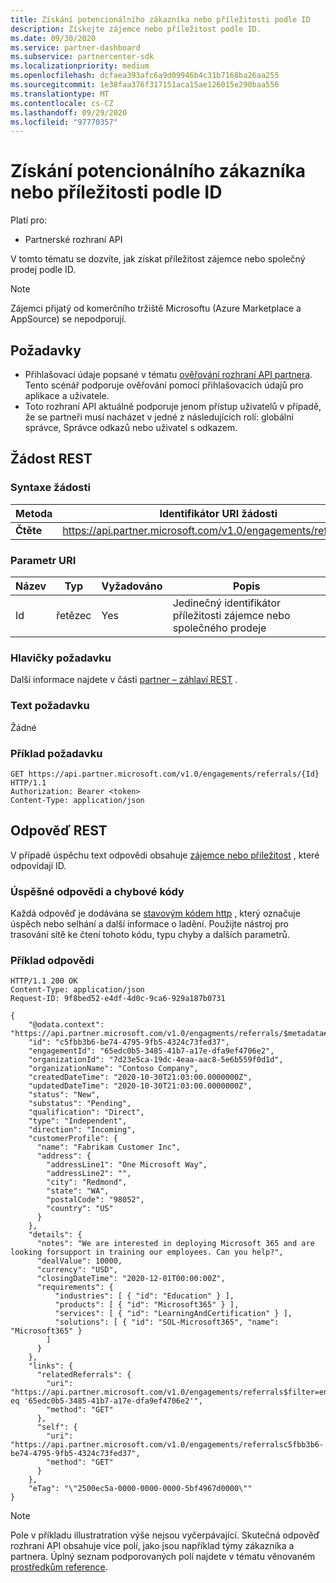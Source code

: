 ```yaml
---
title: Získání potencionálního zákazníka nebo příležitosti podle ID
description: Získejte zájemce nebo příležitost podle ID.
ms.date: 09/30/2020
ms.service: partner-dashboard
ms.subservice: partnercenter-sdk
ms.localizationpriority: medium
ms.openlocfilehash: dcfaea393afc6a9d09946b4c31b7168ba26aa255
ms.sourcegitcommit: 1e38faa376f317151aca15ae126015e290baa556
ms.translationtype: MT
ms.contentlocale: cs-CZ
ms.lasthandoff: 09/29/2020
ms.locfileid: "97770357"
---
```

# <a name="get-a-lead-or-opportunity-by-id"></a>Získání potencionálního zákazníka nebo příležitosti podle ID

Platí pro:

- Partnerské rozhraní API

V tomto tématu se dozvíte, jak získat příležitost zájemce nebo společný prodej podle ID.

> [!Note]
> Zájemci přijatý od komerčního tržiště Microsoftu (Azure Marketplace a AppSource) se nepodporují. 

## <a name="prerequisites"></a>Požadavky

- Přihlašovací údaje popsané v tématu [ověřování rozhraní API partnera](api-authentication.md). Tento scénář podporuje ověřování pomocí přihlašovacích údajů pro aplikace a uživatele.
- Toto rozhraní API aktuálně podporuje jenom přístup uživatelů v případě, že se partneři musí nacházet v jedné z následujících rolí: globální správce, Správce odkazů nebo uživatel s odkazem.

## <a name="rest-request"></a>Žádost REST

### <a name="request-syntax"></a>Syntaxe žádosti

| Metoda   | Identifikátor URI žádosti                                                                                                 |
|----------|-------------------------------------------------------------------------------------------------------------|
| **Čtěte** | <https://api.partner.microsoft.com/v1.0/engagements/referrals/{Id}>                                     |

### <a name="uri-parameter"></a>Parametr URI


| Název                   | Typ     | Vyžadováno | Popis                                                     |
|------------------------|----------|----------|-----------------------------------------------------------------|
|Id                      | řetězec   | Yes       | Jedinečný identifikátor příležitosti zájemce nebo společného prodeje       |

### <a name="request-headers"></a>Hlavičky požadavku

Další informace najdete v části [partner – záhlaví REST](headers.md) .

### <a name="request-body"></a>Text požadavku

Žádné

### <a name="request-example"></a>Příklad požadavku

```http
GET https://api.partner.microsoft.com/v1.0/engagements/referrals/{Id} HTTP/1.1
Authorization: Bearer <token>
Content-Type: application/json
```

## <a name="rest-response"></a>Odpověď REST

V případě úspěchu text odpovědi obsahuje [zájemce nebo příležitost](referral-resources.md) , které odpovídají ID.

### <a name="response-success-and-error-codes"></a>Úspěšné odpovědi a chybové kódy

Každá odpověď je dodávána se [stavovým kódem http](error-codes.md) , který označuje úspěch nebo selhání a další informace o ladění. Použijte nástroj pro trasování sítě ke čtení tohoto kódu, typu chyby a dalších parametrů.

### <a name="response-example"></a>Příklad odpovědi

``` http
HTTP/1.1 200 OK
Content-Type: application/json
Request-ID: 9f8bed52-e4df-4d0c-9ca6-929a187b0731

{
    "@odata.context": "https://api.partner.microsoft.com/v1.0/engagments/referrals/$metadata#Referrals/$entity",
    "id": "c5fbb3b6-be74-4795-9fb5-4324c73fed37",
    "engagementId": "65edc0b5-3485-41b7-a17e-dfa9ef4706e2",
    "organizationId": "7d23e5ca-19dc-4eaa-aac8-5e6b559f0d1d",
    "organizationName": "Contoso Company",
    "createdDateTime": "2020-10-30T21:03:00.0000000Z",
    "updatedDateTime": "2020-10-30T21:03:00.0000000Z",
    "status": "New",
    "substatus": "Pending",
    "qualification": "Direct",
    "type": "Independent",
    "direction": "Incoming",
    "customerProfile": {
      "name": "Fabrikam Customer Inc",
      "address": {
        "addressLine1": "One Microsoft Way",
        "addressLine2": "",
        "city": "Redmond",
        "state": "WA",
        "postalCode": "98052",
        "country": "US"
      }
    },
    "details": {
      "notes": "We are interested in deploying Microsoft 365 and are looking forsupport in training our employees. Can you help?",
      "dealValue": 10000,
      "currency": "USD",
      "closingDateTime": "2020-12-01T00:00:00Z",
      "requirements": {
          "industries": [ { "id": "Education" } ],
          "products": [ { "id": "Microsoft365" } ],
          "services": [ { "id": "LearningAndCertification" } ],
          "solutions": [ { "id": "SOL-Microsoft365", "name": "Microsoft365" }
        ]
      }
    },
    "links": {
      "relatedReferrals": {
        "uri": "https://api.partner.microsoft.com/v1.0/engagements/referrals$filter=engagementId eq '65edc0b5-3485-41b7-a17e-dfa9ef4706e2'",
        "method": "GET"
      },
      "self": {
        "uri": "https://api.partner.microsoft.com/v1.0/engagements/referralsc5fbb3b6-be74-4795-9fb5-4324c73fed37",
        "method": "GET"
      }
    },
    "eTag": "\"2500ec5a-0000-0000-0000-5bf4967d0000\""
}
```

> [!Note]
> Pole v příkladu illustratration výše nejsou vyčerpávající. Skutečná odpověď rozhraní API obsahuje více polí, jako jsou například týmy zákazníka a partnera. Úplný seznam podporovaných polí najdete v tématu věnovaném [prostředkům reference](referral-resources.md).